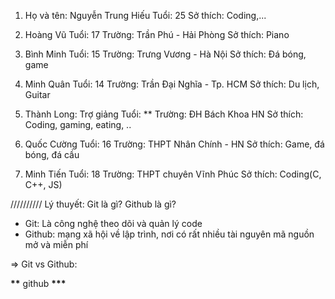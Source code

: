 1. Họ và tên: Nguyễn Trung Hiếu
   Tuổi: 25
   Sở thích: Coding,...

2. Hoàng Vũ
   Tuổi: 17
   Trường: Trần Phú - Hải Phòng
   Sở thích: Piano

3. Bình Minh
   Tuổi: 15
   Trường: Trưng Vương - Hà Nội
   Sở thích: Đá bóng, game

4. Minh Quân
   Tuổi: 14
   Trường: Trần Đại Nghĩa - Tp. HCM
   Sở thích: Du lịch, Guitar

5. Thành Long: Trợ giảng
   Tuổi: \*\*
   Trường: ĐH Bách Khoa HN
   Sở thích: Coding, gaming, eating, ..

6. Quốc Cường
   Tuổi: 16
   Trường: THPT Nhân Chính - HN
   Sở thích: Game, đá bóng, đá cầu

7. Minh Tiến
   Tuổi: 18
   Trường: THPT chuyên Vĩnh Phúc
   Sở thích: Coding(C, C++, JS)

////////// Lý thuyết: Git là gì? Github là gì?

- Git: Là công nghệ theo dõi và quản lý code
- Github: mạng xã hội về lập trình, nơi có rất nhiều tài nguyên mã nguồn mở và miễn phí

=> Git vs Github:

****\*\***** github ******\*\*\*******
